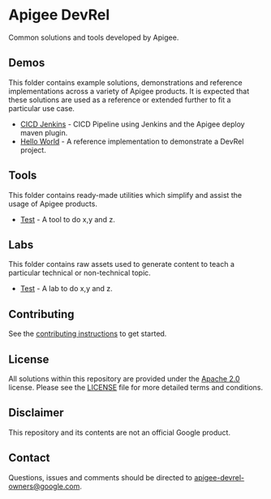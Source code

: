 # Apigee DevRel

Common solutions and tools developed by Apigee.

## Demos

This folder contains example solutions, demonstrations and reference
implementations across a variety of Apigee products. It is expected that these
solutions are used as a reference or extended further to fit a particular use
case.

*   [CICD Jenkins](demos/cicd-jenkins) - CICD Pipeline using Jenkins and the
Apigee deploy maven plugin.
*   [Hello World](demos/hello-world) - A reference implementation to demonstrate
a DevRel project.

## Tools

This folder contains ready-made utilities which simplify and assist the usage of
Apigee products.

*   [Test](tools/test) - A tool to do x,y and z.

## Labs

This folder contains raw assets used to generate content to teach a particular
technical or non-technical topic.

*   [Test](labs/test) - A lab to do x,y and z.

## Contributing

See the [contributing instructions](/CONTRIBUTING.md) to get started.

## License

All solutions within this repository are provided under the [Apache
2.0](https://www.apache.org/licenses/LICENSE-2.0) license. Please see the
[LICENSE](/LICENSE) file for more detailed terms and conditions.

## Disclaimer

This repository and its contents are not an official Google product.

## Contact

Questions, issues and comments should be directed to
[apigee-devrel-owners@google.com](mailto:apigee-devrel-owners@google.com).
